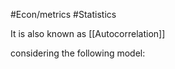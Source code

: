 #Econ/metrics #Statistics 

It is also known as [[Autocorrelation]]

considering the following model:

